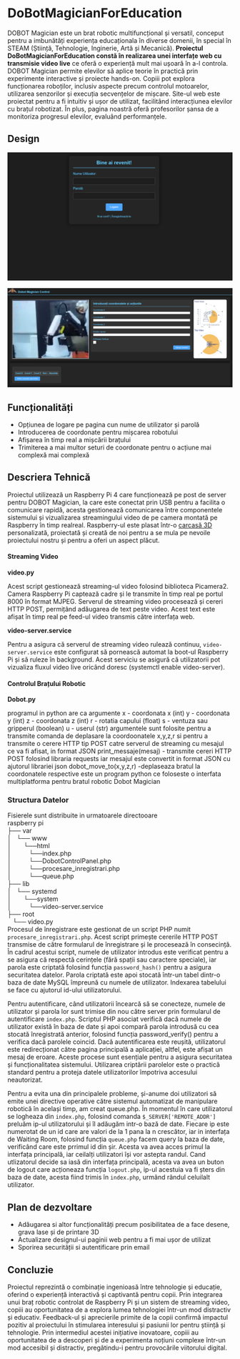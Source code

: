 # DoBotMagicianForEducation

DOBOT Magician este un brat robotic multifuncțional și versatil, conceput pentru a imbunătăți experiența educaționala în diverse domenii, în special în STEAM (Știință, Tehnologie, Inginerie, Artă și Mecanică). <b>Proiectul  DoBotMagicianForEducation constă în realizarea unei interfațe web cu transmisie video live</b> ce oferă o experiență mult mai ușoară în a-l controla. DOBOT Magician permite elevilor să aplice teorie în practică prin experimente interactive și proiecte hands-on. Copiii pot explora funcționarea roboților, inclusiv aspecte precum controlul motoarelor, utilizarea senzorilor și execuția secvențelor de mișcare. Site-ul web este proiectat pentru a fi intuitiv și ușor de utilizat, facilitând interacțiunea elevilor cu brațul robotizat. În plus, pagina noastră oferă profesorilor șansa de a monitoriza progresul elevilor, evaluând performanțele.

## Design

![Screenshot](var/www/html/img/SitePreviewLogare.png)

![Screenshot](var/www/html/img/SitePreview.png)

## Funcționalități
- Opțiunea de logare pe pagina cun nume de utilizator și parolă
- Introducerea de coordonate pentru mișcarea robotului
- Afișarea în timp real a mișcării brațului
- Trimiterea a mai multor seturi de coordonate pentru o acțiune mai complexă mai complexă

## Descriera Tehnică

Proiectul utilizează un Raspberry Pi 4 care funcționează pe post de server pentru DOBOT Magician, la care este conectat prin USB pentru a facilita o comunicare rapidă, acesta gestionează comunicarea între componentele sistemului și vizualizarea streamingului video de pe camera montată pe Raspberry în timp realreal. Raspberry-ul este plasat într-o [carcasă 3D](RaspiCase.step) personalizată, proiectată și creată de noi pentru a se mula pe nevoile proiectului nostru și pentru a oferi un aspect plăcut.

#### Streaming Video

**video.py**

Acest script gestionează streaming-ul video folosind biblioteca Picamera2. Camera Raspberry Pi captează cadre și le transmite în timp real pe portul 8000 în format MJPEG. Serverul de streaming video procesează și cereri HTTP POST, permițând adăugarea de text peste video. Acest text este afișat în timp real pe feed-ul video transmis către interfața web.

**video-server.service**

Pentru a asigura că serverul de streaming video rulează continuu, `video-server.service` este configurat să pornească automat la boot-ul Raspberry Pi și să ruleze în background. Acest serviciu se asigură că utilizatorii pot vizualiza fluxul video live oricând doresc (systemctl enable video-server).

#### Controlul Brațului Robotic

**Dobot.py**

programul in python are ca argumente 
x - coordonata x (int)
y - coordonata y (int)
z - coordonata z (int)
r - rotatia capului (float)
s - ventuza sau gripperul (boolean)
u - userul (str)
argumentele sunt folosite pentru a transmite comanda de deplasare la coordoonatele x,y,z,r si pentru a transmite o cerere HTTP tip POST catre serverul de streaming cu mesajul ce va fi afisat, in format JSON
print_messaje(mesaj) - transmite cereri HTTP POST folosind libraria requests iar mesajul este convertit in format JSON cu ajutorul librariei json
dobot_move_to(x,y,z,r) -deplaseaza bratul la coordonatele respective este un program python ce foloseste o interfata multiplatforma pentru bratul robotic Dobot Magician

### Structura Datelor

Fisierele sunt distribuite in urmatoarele directooare<br>
raspberry pi<br>
├── var<br>
│&nbsp;&nbsp;&nbsp;└── www<br>
│&nbsp;&nbsp;&nbsp;&nbsp;&nbsp;&nbsp;&nbsp;└──html<br>
│&nbsp;&nbsp;&nbsp;&nbsp;&nbsp;&nbsp;&nbsp;&nbsp;&nbsp;&nbsp;└──index.php<br>
│&nbsp;&nbsp;&nbsp;&nbsp;&nbsp;&nbsp;&nbsp;&nbsp;&nbsp;&nbsp;└──DobotControlPanel.php<br>
│&nbsp;&nbsp;&nbsp;&nbsp;&nbsp;&nbsp;&nbsp;&nbsp;&nbsp;&nbsp;└──procesare_inregistrari.php<br>
│&nbsp;&nbsp;&nbsp;&nbsp;&nbsp;&nbsp;&nbsp;&nbsp;&nbsp;&nbsp;└──queue.php<br>
├── lib<br>
│&nbsp;&nbsp;&nbsp;└── systemd<br>
│&nbsp;&nbsp;&nbsp;&nbsp;&nbsp;&nbsp;&nbsp;└──system<br>
│&nbsp;&nbsp;&nbsp;&nbsp;&nbsp;&nbsp;&nbsp;&nbsp;&nbsp;&nbsp;└──video-server.service<br>
├── root<br>
&nbsp;&nbsp;&nbsp;└── video.py<br>
Procesul de înregistrare este gestionat de un script PHP numit `procesare_inregistrari.php`. Acest script primește cererile HTTP POST transmise de către formularul de înregistrare și le procesează în consecință. În cadrul acestui script, numele de utilizator introdus este verificat pentru a se asigura că respectă cerințele (fără spații sau caractere speciale), iar parola este criptată folosind funcția `password_hash()` pentru a asigura securitatea datelor. Parola criptată este apoi stocată într-un tabel dintr-o baza de date MySQL împreună cu numele de utilizator. Indexarea tabelului se face cu ajutorul id-ului utilizatorului.


Pentru autentificare, când utilizatorii încearcă să se conecteze, numele de utilizator și parola lor sunt trimise din nou către server prin formularul de autentificare `index.php`. Scriptul PHP asociat verifică dacă numele de utilizator există în baza de date și apoi compară parola introdusă cu cea stocată înregistrată anterior, folosind funcția password_verify() pentru a verifica dacă parolele coincid. Dacă autentificarea este reușită, utilizatorul este redirecționat către pagina principală a aplicației, altfel, este afișat un mesaj de eroare.
Aceste procese sunt esențiale pentru a asigura securitatea și funcționalitatea sistemului. Utilizarea criptării parolelor este o practică standard pentru a proteja datele utilizatorilor împotriva accesului neautorizat.

Pentru a evita una din principalele probleme, și-anume doi utilizatori să emite unei directive operative către sistemul automatizat de manipulare robotică în același timp, am creat queue.php. În momentul în care utilizatorul se logheaza din `index.php`, folosind comanda `$_SERVER['REMOTE_ADDR']` preluăm ip-ul utilizatorului și îl adăugăm intr-o bază de date. Fiecare ip este numerotat de un id care are valori de la 1 pana la n crescător, iar in interfața de Waiting Room, folosind funcția `queue.php` facem query la baza de date, verificând care este prrimul id din șir. Acesta va avea acces primul la interfața principală, iar ceilalți utilizatori își vor astepta randul. Cand utlizatorul decide sa iasă din interfața principală, acesta va avea un buton de logout care acționeaza funcția `logout.php`, ip-ul acestuia va fi șters din baza de date, acesta fiind trimis în `index.php`, urmând rândul celuilalt utilizator.

## Plan de dezvoltare
- Adăugarea si altor funcționalități precum posibilitatea de a face desene, grava lase și de printare 3D
- Actualizare designul-ui paginii web pentru a fi mai ușor de utilizat
- Sporirea securității si autentificare prin email

## Concluzie

Proiectul reprezintă o combinație ingenioasă între tehnologie și educație, oferind o experiență interactivă și captivantă pentru copii. Prin integrarea unui braț robotic controlat de Raspberry Pi și un sistem de streaming video, copiii au oportunitatea de a explora lumea tehnologiei într-un mod distractiv și educativ.
Feedback-ul și aprecierile primite de la copii confirmă impactul pozitiv al proiectului în stimularea interesului și pasiunii lor pentru știință și tehnologie. Prin intermediul acestei inițiative inovatoare, copiii au oportunitatea de a descoperi și de a experimenta noțiuni complexe într-un mod accesibil și distractiv, pregătindu-i pentru provocările viitorului digital.
